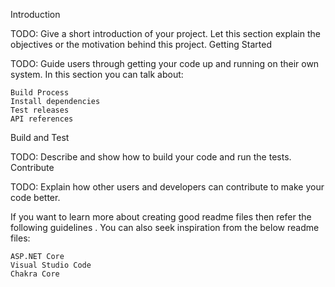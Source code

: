 Introduction

TODO: Give a short introduction of your project. Let this section explain the objectives or the motivation behind this project.
Getting Started

TODO: Guide users through getting your code up and running on their own system. In this section you can talk about:

    Build Process
    Install dependencies
    Test releases
    API references

Build and Test

TODO: Describe and show how to build your code and run the tests.
Contribute

TODO: Explain how other users and developers can contribute to make your code better.

If you want to learn more about creating good readme files then refer the following guidelines . You can also seek inspiration from the below readme files:

    ASP.NET Core
    Visual Studio Code
    Chakra Core 